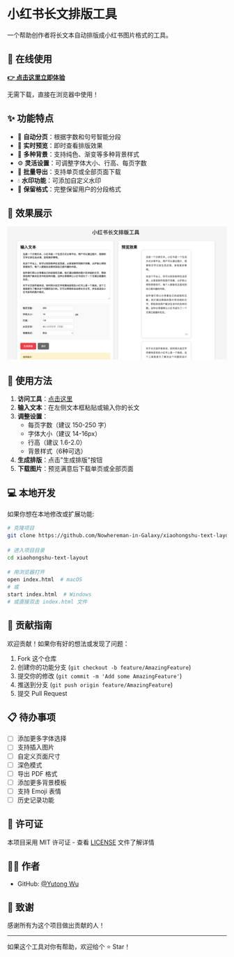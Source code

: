 # 小红书长文排版工具

一个帮助创作者将长文本自动排版成小红书图片格式的工具。

## 🚀 在线使用

**[👉 点击这里立即体验](https://Nowhereman-in-Galaxy.github.io/xiaohongshu-text-layout/)**

无需下载，直接在浏览器中使用！

## ✨ 功能特点

- 📄 **自动分页**：根据字数和句号智能分段
- 👀 **实时预览**：即时查看排版效果
- 🎨 **多种背景**：支持纯色、渐变等多种背景样式
- ⚙️ **灵活设置**：可调整字体大小、行高、每页字数
- 💾 **批量导出**：支持单页或全部页面下载
- 💧 **水印功能**：可添加自定义水印
- 📝 **保留格式**：完整保留用户的分段格式

## 📸 效果展示

![生成效果示例](assets/screenshots/example.png)

## 🎯 使用方法

1. **访问工具**：[点击这里](https://你的用户名.github.io/xiaohongshu-text-layout/)
2. **输入文本**：在左侧文本框粘贴或输入你的长文
3. **调整设置**：
   - 每页字数（建议 150-250 字）
   - 字体大小（建议 14-16px）
   - 行高（建议 1.6-2.0）
   - 背景样式（6种可选）
4. **生成排版**：点击"生成排版"按钮
5. **下载图片**：预览满意后下载单页或全部页面

## 💻 本地开发

如果你想在本地修改或扩展功能:

```bash
# 克隆项目
git clone https://github.com/Nowhereman-in-Galaxy/xiaohongshu-text-layout.git

# 进入项目目录
cd xiaohongshu-text-layout

# 用浏览器打开
open index.html  # macOS
# 或
start index.html  # Windows
# 或直接双击 index.html 文件
```

## 🤝 贡献指南

欢迎贡献！如果你有好的想法或发现了问题：

1. Fork 这个仓库
2. 创建你的功能分支 (`git checkout -b feature/AmazingFeature`)
3. 提交你的修改 (`git commit -m 'Add some AmazingFeature'`)
4. 推送到分支 (`git push origin feature/AmazingFeature`)
5. 提交 Pull Request

## 📋 待办事项

- [ ] 添加更多字体选择
- [ ] 支持插入图片
- [ ] 自定义页面尺寸
- [ ] 深色模式
- [ ] 导出 PDF 格式
- [ ] 添加更多背景模板
- [ ] 支持 Emoji 表情
- [ ] 历史记录功能

## 📄 许可证

本项目采用 MIT 许可证 - 查看 [LICENSE](LICENSE) 文件了解详情

## 👨‍💻 作者

- GitHub: [@Yutong Wu](https://github.com/你Nowhereman-in-Galaxy)

## 🙏 致谢

感谢所有为这个项目做出贡献的人！

---

如果这个工具对你有帮助，欢迎给个 ⭐ Star！